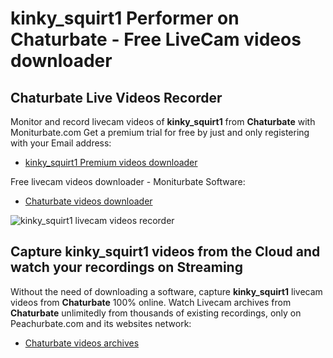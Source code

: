 # kinky_squirt1 Performer on Chaturbate - Free LiveCam videos downloader

## Chaturbate Live Videos Recorder

Monitor and record livecam videos of **kinky_squirt1** from **Chaturbate** with Moniturbate.com
Get a premium trial for free by just and only registering with your Email address:
* [kinky_squirt1 Premium videos downloader](https://moniturbate.com/request-demo-licence-key.html)

Free livecam videos downloader - Moniturbate Software:
* [Chaturbate videos downloader](https://moniturbate.com/moniturbate-download-software.html)

![kinky_squirt1 livecam videos recorder](https://peachurnet.com/templates/moniturbate-software.png)


## Capture kinky_squirt1 videos from the Cloud and watch your recordings on Streaming

Without the need of downloading a software, capture **kinky_squirt1** livecam videos from **Chaturbate** 100% online.
Watch Livecam archives from **Chaturbate** unlimitedly from thousands of existing recordings, only on Peachurbate.com and its websites network:
* [Chaturbate videos archives](https://peachurnet.com/)